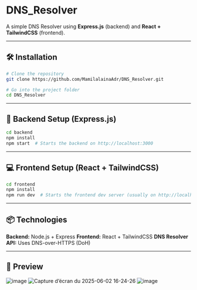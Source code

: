 # DNS_Resolver

A simple DNS Resolver using **Express.js** (backend) and **React + TailwindCSS** (frontend).

---
## 🛠️ Installation
```bash
# Clone the repository
git clone https://github.com/MamilalainaAdr/DNS_Resolver.git

# Go into the project folder
cd DNS_Resolver
```
---
## 🔌 Backend Setup (Express.js)
```bash
cd backend
npm install
npm start  # Starts the backend on http://localhost:3000
```
---
## 💻 Frontend Setup (React + TailwindCSS)
```bash
cd frontend
npm install
npm run dev  # Starts the frontend dev server (usually on http://localhost:5173)
```
---

## 📦 Technologies

**Backend:** Node.js + Express
**Frontend:** React + TailwindCSS
**DNS Resolver API:** Uses DNS-over-HTTPS (DoH)

---
## 📸 Preview

![image](https://github.com/user-attachments/assets/8673b1dc-b3ec-4bff-af38-a54fb242789d)
![Capture d’écran du 2025-06-02 16-24-26](https://github.com/user-attachments/assets/6f71ab02-0466-4dc0-945d-1dc72de9582c)
![image](https://github.com/user-attachments/assets/d046e57a-822b-40ce-bb0f-d1dece523f49)


